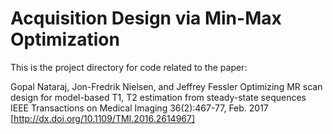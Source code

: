 # Acquisition Design via Min-Max Optimization

This is the project directory for code related to the paper: 

Gopal Nataraj, Jon-Fredrik Nielsen, and Jeffrey Fessler
Optimizing MR scan design for model-based T1, T2 estimation from steady-state sequences
IEEE Transactions on Medical Imaging 36(2):467-77, Feb. 2017
[http://dx.doi.org/10.1109/TMI.2016.2614967]

